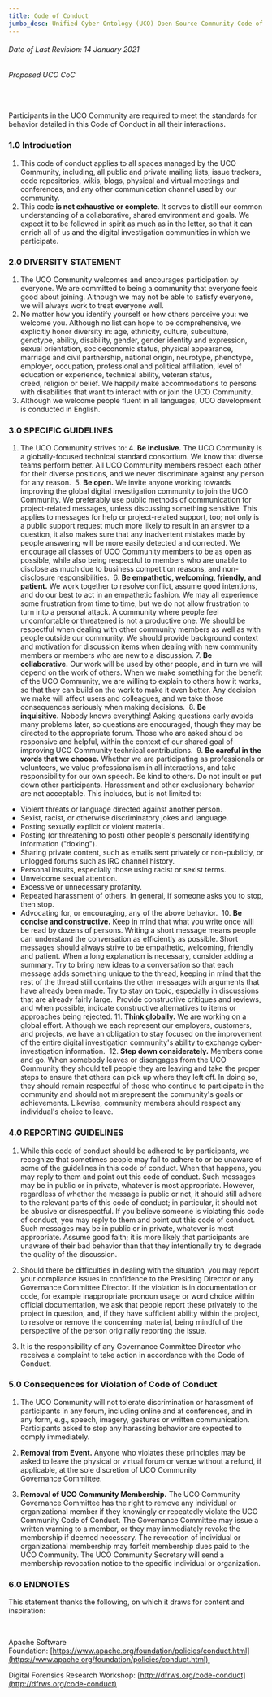 ```yaml
---
title: Code of Conduct
jumbo_desc: Unified Cyber Ontology (UCO) Open Source Community Code of Conduct
---
```

###### Date of Last Revision: 14 January 2021
###### Proposed UCO CoC

 

Participants in the UCO Community are required to meet the standards for behavior detailed in this Code of Conduct in all their interactions. 


### 1.0 Introduction 

1. This code of conduct applies to all spaces managed by the UCO Community, including, all public and private mailing lists, issue trackers, code repositories, wikis, blogs, physical and virtual meetings and conferences, and any other communication channel used by our community.
2. This code **is not exhaustive or complete**. It serves to distill our common understanding of a collaborative, shared environment and goals. We expect it to be followed in spirit as much as in the letter, so that it can enrich all of us and the digital investigation communities in which we participate. 

### 2.0 DIVERSITY STATEMENT 

1. The UCO Community welcomes and encourages participation by everyone. We are committed to being a community that everyone feels good about joining. Although we may not be able to satisfy everyone, we will always work to treat everyone well. 
2. No matter how you identify yourself or how others perceive you: we welcome you. Although no list can hope to be comprehensive, we explicitly honor diversity in: age, ethnicity, culture, subculture, genotype, ability, disability, gender, gender identity and expression, sexual orientation, socioeconomic status, physical appearance, marriage and civil partnership, national origin, neurotype, phenotype, employer, occupation, professional and political affiliation, level of education or experience, technical ability, veteran status, creed, religion or belief. We happily make accommodations to persons with disabilities that want to interact with or join the UCO Community.  
3. Although we welcome people fluent in all languages, UCO development is conducted in English. 

### 3.0 SPECIFIC GUIDELINES  

1. The UCO Community strives to:
    4. **Be inclusive.** The UCO Community is a globally-focused technical standard consortium. We know that diverse teams perform better. All UCO Community members respect each other for their diverse positions, and we never discriminate against any person for any reason. 
    5. **Be open.** We invite anyone working towards improving the global digital investigation community to join the UCO Community. We preferably use public methods of communication for project-related messages, unless discussing something sensitive. This applies to messages for help or project-related support, too; not only is a public support request much more likely to result in an answer to a question, it also makes sure that any inadvertent mistakes made by people answering will be more easily detected and corrected. We encourage all classes of UCO Community members to be as open as possible, while also being respectful to members who are unable to disclose as much due to business competition reasons, and non-disclosure responsibilities. 
    6. **Be empathetic, welcoming, friendly, and patient.** We work together to resolve conflict, assume good intentions, and do our best to act in an empathetic fashion. We may all experience some frustration from time to time, but we do not allow frustration to turn into a personal attack. A community where people feel uncomfortable or threatened is not a productive one. We should be respectful when dealing with other community members as well as with people outside our community. We should provide background context and motivation for discussion items when dealing with new community members or members who are new to a discussion.
    7. **Be collaborative.** Our work will be used by other people, and in turn we will depend on the work of others. When we make something for the benefit of the UCO Community, we are willing to explain to others how it works, so that they can build on the work to make it even better. Any decision we make will affect users and colleagues, and we take those consequences seriously when making decisions. 
    8. **Be inquisitive.** Nobody knows everything! Asking questions early avoids many problems later, so questions are encouraged, though they may be directed to the appropriate forum. Those who are asked should be responsive and helpful, within the context of our shared goal of improving UCO Community technical contributions. 
    9. **Be careful in the words that we choose.** Whether we are participating as professionals or volunteers, we value professionalism in all interactions, and take responsibility for our own speech. Be kind to others. Do not insult or put down other participants. Harassment and other exclusionary behavior are not acceptable. This includes, but is not limited to: 
*   Violent threats or language directed against another person. 
*   Sexist, racist, or otherwise discriminatory jokes and language. 
*   Posting sexually explicit or violent material. 
*   Posting (or threatening to post) other people's personally identifying information ("doxing"). 
*   Sharing private content, such as emails sent privately or non-publicly, or unlogged forums such as IRC channel history. 
*   Personal insults, especially those using racist or sexist terms. 
*   Unwelcome sexual attention. 
*   Excessive or unnecessary profanity. 
*   Repeated harassment of others. In general, if someone asks you to stop, then stop. 
*   Advocating for, or encouraging, any of the above behavior. 
    10. **Be concise and constructive.** Keep in mind that what you write once will be read by dozens of persons. Writing a short message  means people can understand the conversation as efficiently as possible. Short messages should always strive to be empathetic, welcoming, friendly and patient. When a long explanation is necessary, consider adding a summary. Try to bring new ideas to a conversation so that each message  adds something unique to the thread, keeping in mind that the rest of the thread still contains the other messages with arguments that have already been made. Try to stay on topic, especially in discussions that are already fairly large.  Provide constructive critiques and reviews, and when possible, indicate constructive alternatives to items or approaches being rejected.
    11. **Think globally.** We are working on a global effort. Although we each represent our employers, customers, and projects, we have an obligation to stay focused on the improvement of the entire digital investigation community's ability to exchange cyber-investigation information. 
    12. **Step down considerately.** Members come and go. When somebody leaves or disengages from the UCO Community they should tell people they are leaving and take the proper steps to ensure that others can pick up where they left off. In doing so, they should remain respectful of those who continue to participate in the community and should not misrepresent the community's goals or achievements. Likewise, community members should respect any individual's choice to leave.
 

### 4.0 REPORTING GUIDELINES 

1. While this code of conduct should be adhered to by participants, we recognize that sometimes people may fail to adhere to  or be unaware of some of the guidelines in this code of conduct. When that happens, you may reply to them and point out this code of conduct. Such messages may be in public or in private, whatever is most appropriate. However, regardless of whether the message is public or not, it should still adhere to the relevant parts of this code of conduct; in particular, it should not be abusive or disrespectful. If you believe someone is violating this code of conduct, you may reply to them and point out this code of conduct. Such messages may be in public or in private, whatever is most appropriate. Assume good faith; it is more likely that participants are unaware of their bad behavior than that they intentionally try to degrade the quality of the discussion.

2. Should there be difficulties in dealing with the situation, you may report your compliance issues in confidence to the Presiding Director or any Governance Committee Director. If the violation is in documentation or code, for example inappropriate pronoun usage or word choice within official documentation, we ask that people report these privately to the project in question, and, if they have sufficient ability within the project, to resolve or remove the concerning material, being mindful of the perspective of the person originally reporting the issue.

3. It is the responsibility of any Governance Committee Director who receives a complaint to take action in accordance with the Code of Conduct.


### 5.0 Consequences for Violation of Code of Conduct

1. The UCO Community will not tolerate discrimination or harassment of participants in any forum, including online and at conferences, and in any form, e.g., speech, imagery, gestures or written communication. Participants asked to stop any harassing behavior are expected to comply immediately. 

2. **Removal from Event.** Anyone who violates these principles may be asked to leave the physical or virtual forum or venue without a refund, if applicable, at the sole discretion of UCO Community Governance Committee.

3. **Removal of UCO Community Membership.** The UCO Community Governance Committee has the right to remove any individual or organizational member if they knowingly or repeatedly violate the UCO Community Code of Conduct. The Governance Committee may issue a written warning to a member, or they may immediately revoke the membership if deemed necessary. The revocation of individual or organizational membership may forfeit membership dues paid to the UCO Community. The UCO Community Secretary will send a membership revocation notice to the specific individual or organization. 


### 6.0 ENDNOTES 

This statement thanks the following, on which it draws for content and inspiration: 

 

Apache Software Foundation: [https://www.apache.org/foundation/policies/conduct.html](https://www.apache.org/foundation/policies/conduct.html) 

Digital Forensics Research Workshop: [http://dfrws.org/code-conduct](http://dfrws.org/code-conduct)
